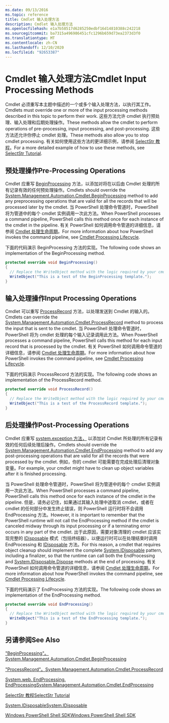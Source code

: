 ```yaml
---
ms.date: 09/13/2016
ms.topic: reference
title: Cmdlet 输入处理方法
description: Cmdlet 输入处理方法
ms.openlocfilehash: e1a7b58517d6285250edbf16d14810388c242218
ms.sourcegitcommit: ba7315a496986451cfc1296b659d73ea2373d3f0
ms.translationtype: MT
ms.contentlocale: zh-CN
ms.lasthandoff: 12/10/2020
ms.locfileid: "92653387"
---
```

# <a name="cmdlet-input-processing-methods"></a><span data-ttu-id="fa7e0-103">Cmdlet 输入处理方法</span><span class="sxs-lookup"><span data-stu-id="fa7e0-103">Cmdlet Input Processing Methods</span></span>

<span data-ttu-id="fa7e0-104">Cmdlet 必须重写本主题中描述的一个或多个输入处理方法，以执行其工作。</span><span class="sxs-lookup"><span data-stu-id="fa7e0-104">Cmdlets must override one or more of the input processing methods described in this topic to perform their work.</span></span>
<span data-ttu-id="fa7e0-105">这些方法允许 cmdlet 执行预处理、输入处理和后期处理操作。</span><span class="sxs-lookup"><span data-stu-id="fa7e0-105">These methods allow the cmdlet to perform operations of pre-processing, input processing, and post-processing.</span></span>
<span data-ttu-id="fa7e0-106">这些方法还允许你停止 cmdlet 处理。</span><span class="sxs-lookup"><span data-stu-id="fa7e0-106">These methods also allow you to stop cmdlet processing.</span></span>
<span data-ttu-id="fa7e0-107">有关如何使用这些方法的更详细示例，请参阅 [SelectStr 教程](selectstr-tutorial.md)。</span><span class="sxs-lookup"><span data-stu-id="fa7e0-107">For a more detailed example of how to use these methods, see [SelectStr Tutorial](selectstr-tutorial.md).</span></span>

## <a name="pre-processing-operations"></a><span data-ttu-id="fa7e0-108">预处理操作</span><span class="sxs-lookup"><span data-stu-id="fa7e0-108">Pre-Processing Operations</span></span>

<span data-ttu-id="fa7e0-109">Cmdlet 应重写 [BeginProcessing](/dotnet/api/System.Management.Automation.Cmdlet.BeginProcessing) 方法，以添加对将在以后由 Cmdlet 处理的所有记录有效的任何预处理操作。</span><span class="sxs-lookup"><span data-stu-id="fa7e0-109">Cmdlets should override the [System.Management.Automation.Cmdlet.BeginProcessing](/dotnet/api/System.Management.Automation.Cmdlet.BeginProcessing) method to add any preprocessing operations that are valid for all the records that will be processed later by the cmdlet.</span></span>
<span data-ttu-id="fa7e0-110">当 PowerShell 处理命令管道时，PowerShell 将为管道中的每个 cmdlet 实例调用一次此方法。</span><span class="sxs-lookup"><span data-stu-id="fa7e0-110">When PowerShell processes a command pipeline, PowerShell calls this method once for each instance of the cmdlet in the pipeline.</span></span>
<span data-ttu-id="fa7e0-111">有关 PowerShell 如何调用命令管道的详细信息，请参阅 [Cmdlet 处理生命周期](/previous-versions/ms714429(v=vs.85))。</span><span class="sxs-lookup"><span data-stu-id="fa7e0-111">For more information about how PowerShell invokes the command pipeline, see [Cmdlet Processing Lifecycle](/previous-versions/ms714429(v=vs.85)).</span></span>

<span data-ttu-id="fa7e0-112">下面的代码演示 BeginProcessing 方法的实现。</span><span class="sxs-lookup"><span data-stu-id="fa7e0-112">The following code shows an implementation of the BeginProcessing method.</span></span>

```csharp
protected override void BeginProcessing()
{
  // Replace the WriteObject method with the logic required by your cmdlet.
  WriteObject("This is a test of the BeginProcessing template.");
}
```

## <a name="input-processing-operations"></a><span data-ttu-id="fa7e0-113">输入处理操作</span><span class="sxs-lookup"><span data-stu-id="fa7e0-113">Input Processing Operations</span></span>

<span data-ttu-id="fa7e0-114">Cmdlet 可以重写 [ProcessRecord](/dotnet/api/System.Management.Automation.Cmdlet.ProcessRecord) 方法，以处理发送到 Cmdlet 的输入的。</span><span class="sxs-lookup"><span data-stu-id="fa7e0-114">Cmdlets can override the [System.Management.Automation.Cmdlet.ProcessRecord](/dotnet/api/System.Management.Automation.Cmdlet.ProcessRecord) method to process the input that is sent to the cmdlet.</span></span>
<span data-ttu-id="fa7e0-115">当 PowerShell 处理命令管道时，PowerShell 将为 cmdlet 处理的每个输入记录调用此方法。</span><span class="sxs-lookup"><span data-stu-id="fa7e0-115">When PowerShell processes a command pipeline, PowerShell calls this method for each input record that is processed by the cmdlet.</span></span>
<span data-ttu-id="fa7e0-116">有关 PowerShell 如何调用命令管道的详细信息，请参阅 [Cmdlet 处理生命周期](/previous-versions/ms714429(v=vs.85))。</span><span class="sxs-lookup"><span data-stu-id="fa7e0-116">For more information about how PowerShell invokes the command pipeline, see [Cmdlet Processing Lifecycle](/previous-versions/ms714429(v=vs.85)).</span></span>

<span data-ttu-id="fa7e0-117">下面的代码演示 ProcessRecord 方法的实现。</span><span class="sxs-lookup"><span data-stu-id="fa7e0-117">The following code shows an implementation of the ProcessRecord method.</span></span>

```csharp
protected override void ProcessRecord()
{
  // Replace the WriteObject method with the logic required by your cmdlet.
  WriteObject("This is a test of the ProcessRecord template.");
}
```

## <a name="post-processing-operations"></a><span data-ttu-id="fa7e0-118">后处理操作</span><span class="sxs-lookup"><span data-stu-id="fa7e0-118">Post-Processing Operations</span></span>

<span data-ttu-id="fa7e0-119">Cmdlet 应重写 [system.exception 方法，](/dotnet/api/System.Management.Automation.Cmdlet.EndProcessing) 以添加对 Cmdlet 所处理的所有记录有效的任何后续处理后操作。</span><span class="sxs-lookup"><span data-stu-id="fa7e0-119">Cmdlets should override the [System.Management.Automation.Cmdlet.EndProcessing](/dotnet/api/System.Management.Automation.Cmdlet.EndProcessing) method to add any post-processing operations that are valid for all the records that were processed by the cmdlet.</span></span>
<span data-ttu-id="fa7e0-120">例如，你的 cmdlet 可能需要在完成处理后清理对象变量。</span><span class="sxs-lookup"><span data-stu-id="fa7e0-120">For example, your cmdlet might have to clean up object variables after it is finished processing.</span></span>

<span data-ttu-id="fa7e0-121">当 PowerShell 处理命令管道时，PowerShell 将为管道中的每个 cmdlet 实例调用一次此方法。</span><span class="sxs-lookup"><span data-stu-id="fa7e0-121">When PowerShell processes a command pipeline, PowerShell calls this method once for each instance of the cmdlet in the pipeline.</span></span>
<span data-ttu-id="fa7e0-122">但是，请务必记住，如果通过其输入处理中途取消 cmdlet，或者在 cmdlet 的任何部分中发生终止错误，则 PowerShell 运行时将不会调用 EndProcessing 方法。</span><span class="sxs-lookup"><span data-stu-id="fa7e0-122">However, it is important to remember that the PowerShell runtime will not call the EndProcessing method if the cmdlet is canceled midway through its input processing or if a terminating error occurs in any part of the cmdlet.</span></span>
<span data-ttu-id="fa7e0-123">出于此原因，需要对象清理的 cmdlet 应该实现完整的 [IDisposable](/dotnet/api/System.IDisposable) 模式（包括终结器），以便运行时可以在处理结束时调用 EndProcessing 和 [IDisposable](/dotnet/api/System.IDisposable.Dispose) 方法。</span><span class="sxs-lookup"><span data-stu-id="fa7e0-123">For this reason, a cmdlet that requires object cleanup should implement the complete [System.IDisposable](/dotnet/api/System.IDisposable) pattern, including a finalizer, so that the runtime can call both the EndProcessing and [System.IDisposable.Dispose](/dotnet/api/System.IDisposable.Dispose) methods at the end of processing.</span></span>
<span data-ttu-id="fa7e0-124">有关 PowerShell 如何调用命令管道的详细信息，请参阅 [Cmdlet 处理生命周期](/previous-versions/ms714429(v=vs.85))。</span><span class="sxs-lookup"><span data-stu-id="fa7e0-124">For more information about how PowerShell invokes the command pipeline, see [Cmdlet Processing Lifecycle](/previous-versions/ms714429(v=vs.85)).</span></span>

<span data-ttu-id="fa7e0-125">下面的代码演示了 EndProcessing 方法的实现。</span><span class="sxs-lookup"><span data-stu-id="fa7e0-125">The following code shows an implementation of the EndProcessing method.</span></span>

```csharp
protected override void EndProcessing()
{
  // Replace the WriteObject method with the logic required by your cmdlet.
  WriteObject("This is a test of the EndProcessing template.");
}
```

## <a name="see-also"></a><span data-ttu-id="fa7e0-126">另请参阅</span><span class="sxs-lookup"><span data-stu-id="fa7e0-126">See Also</span></span>

[<span data-ttu-id="fa7e0-127">"BeginProcessing"。</span><span class="sxs-lookup"><span data-stu-id="fa7e0-127">System.Management.Automation.Cmdlet.BeginProcessing</span></span>](/dotnet/api/System.Management.Automation.Cmdlet.BeginProcessing)

[<span data-ttu-id="fa7e0-128">"ProcessRecord"。</span><span class="sxs-lookup"><span data-stu-id="fa7e0-128">System.Management.Automation.Cmdlet.ProcessRecord</span></span>](/dotnet/api/System.Management.Automation.Cmdlet.ProcessRecord)

[<span data-ttu-id="fa7e0-129">System.web. EndProcessing. EndProcessing</span><span class="sxs-lookup"><span data-stu-id="fa7e0-129">System.Management.Automation.Cmdlet.EndProcessing</span></span>](/dotnet/api/System.Management.Automation.Cmdlet.EndProcessing)

[<span data-ttu-id="fa7e0-130">SelectStr 教程</span><span class="sxs-lookup"><span data-stu-id="fa7e0-130">SelectStr Tutorial</span></span>](selectstr-tutorial.md)

[<span data-ttu-id="fa7e0-131">System.IDisposable</span><span class="sxs-lookup"><span data-stu-id="fa7e0-131">System.IDisposable</span></span>](/dotnet/api/System.IDisposable)

[<span data-ttu-id="fa7e0-132">Windows PowerShell Shell SDK</span><span class="sxs-lookup"><span data-stu-id="fa7e0-132">Windows PowerShell Shell SDK</span></span>](../windows-powershell-reference.md)
